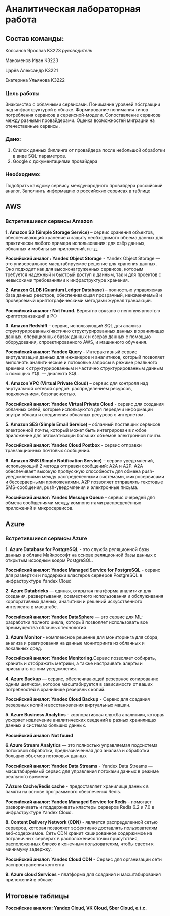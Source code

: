 # Аналитическая лабораторная работа

## Состав команды:

Колсанов Ярослав K3223 *руководитель*

Маноменов Иван K3223

Царёв Александр K3221

Екатерина Ульянова K3222

### Цель работы

Знакомство с облачными сервисами. Понимание уровней абстракции над инфраструктурой в облаке. Формирование понимания типов потребления сервисов в сервисной-модели. Сопоставление сервисов между разными провайдерами. Оценка возможностей миграции на отечественные сервисы.

### Дано: 
1. Слепок данных биллинга от провайдера после небольшой обработки в виде SQL-параметров.
2. Google с документациями провайдера
### Необходимо:
Подобрать каждому сервису международного провайдера российский аналог. Заполнить информацию о российских сервисах в таблице

## AWS

### Встретившиеся сервисы Amazon

**1. Amazon S3 (Simple Storage Service)** – сервис хранения объектов, обеспечивающий хранение и защиту необходимого объема данных для практически любого примера использования: для озёр данных, облачных и мобильных приложений, и.т.д.

**Российский аналог : Yandex Object Storage** - Yandex Object Storage — это универсальное масштабируемое решение для хранения данных. Оно подходит как для высоконагруженных сервисов, которым требуется надежный и быстрый доступ к данным, так и для проектов с невысокими требованиями к инфраструктуре хранения.

**2. Amazon QLDB (Quantum Ledger Database)** – полностью управляемая база данных реестров, обеспечивающая прозрачный, неизменяемый и проверяемый криптографическими методами журнал транзакций.

**Российский аналог : Not found.** Вероятно связано с непопулярностью криптотранзакций в РФ

**3. Amazon Redshift** – сервис, использующий SQL для анализа структурированных/частично структурированных данных в хранилищах данных, операционных базах данных и озерах данных с помощью оборудования, спроектированного AWS, и машинного обучения.

**Российский аналог: Yandex Query** - Интерактивный сервис виртуализации данных для инженеров и аналитиков, который позволяет выполнять аналитические и потоковые запросы в режиме реального времени к структурированным и частично структурированным данным с помощью YQL — диалекта SQL.

**4. Amazon VPC (Virtual Private Cloud)** – сервис для контроля над виртуальной сетевой средой: распределением ресурсов, подключением, безопасностью.

**Российский аналог: Yandex Virtual Private Cloud** - сервис для создания облачных сетей, которые используются для передачи информации внутри облака и соединения облачных ресурсов с интернетом.

**5. Amazon SES (Simple Email Service)** – облачный поставщик сервисов электронной почты, который может быть интегрирован в любое приложение для автоматизации больших объёмов электронной почты.

**Российский аналог: Yandex Cloud Postbox** - сервис отправки транзакционных почтовых сообщений.

**6. Amazon SNS (Simple Notification Service)** – сервис уведомлений, использующий 2 метода отправки сообщений: A2A и A2P. A2A обеспечивает высокую пропускную способность для обмена push-уведомлениями между распределенными системами, микросервисами и бессерверными приложениями. A2P позволяет отправлять текстовые SMS-сообщения, push-уведомления и электронные письма.

**Российский аналог: Yandex Message Queue** - сервис очередей для обмена сообщениями между компонентами распределённых приложений и микросервисов.

## Azure

### Встретившиеся сервисы Azure

**1. Azure Database for PostgreSQL** - это служба реляционной базы данных в облаке Майкрософт на основе реляционной базы данных с открытым исходным кодом PostgreSQL.

**Российский аналог: Yandex Managed Service for PostgreSQL** - сервис для развертки и поддержки кластеров серверов PostgreSQL в инфраструктуре Yandex Cloud

**2. Azure Databricks**  — единая, открытая платформа аналитики для создания, развертывания, совместного использования и обслуживания корпоративных данных, аналитики и решений искусственного интеллекта в масштабе.

**Российский аналог: Yandex DataSphere** — это сервис для ML-разработки полного цикла, который позволяет использовать все преимущества облачных технологий

**3. Azure Monitor** - комплексное решение для мониторинга для сбора, анализа и реагирования на данные мониторинга из облачных и локальных сред.

**Российский аналог: Yandex Monitoring**.Сервис позволяет собирать, хранить и отображать метрики, а также настраивать алерты и присылать по ним уведомления.

**4. Azure Backup** — сервис, обеспечивающей резервное копирование одним щелчком, которое масштабируется в зависимости от ваших потребностей в хранилище резервных копий.

**Российский аналог: Yandex Cloud Backup** - Сервис для создания резервных копий и восстановления виртуальных машин.

**5. Azure Business Analytics** - корпоративная служба аналитики, которая ускоряет извлечение аналитических сведений в разных хранилищах данных и системах больших данных.

**Российский аналог: Not found**

**6.Azure Stream Analytics** — это полностью управляемая подсистема потоковой обработки, предназначенная для анализа и обработки больших объемов потоковых данных

**Российский аналог: Yandex Data Streams** - Yandex Data Streams — масштабируемый сервис для управления потоками данных в режиме реального времени.

**7.Azure Cache/Redis cache** - предоставляет хранилище данных в памяти на основе программного обеспечения Redis.

**Российский аналог: Yandex Managed Service for Redis** - помогает разворачивать и поддерживать кластеры серверов Redis 6.2 и 7.0 в инфраструктуре Yandex Cloud. 

**8. Content Delivery Network (CDN)** - является распределенной сетью серверов, которая позволяет эффективно доставлять пользователям веб-содержимое. Сеть CDN хранит кэшированное содержимое на пограничных серверах в расположениях точки присутствия, расположенных близко к конечным пользователям, чтобы свести к минимуму задержку.

**Российский аналог: Yandex Cloud CDN** - Сервис для организации сети распространения контента

**9. Azure cloud Services** - платформа для создания и масштабирования приложений в облаке

## Итоговые таблицы


**Российские аналоги: Yandex Cloud, VK Cloud, Sber Cloud, e.t.c.**
